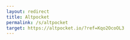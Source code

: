 ```yaml
---
layout: redirect
title: Altpocket
permalink: /s/altpocket
target: https://altpocket.io/?ref=Kqo2OcoOL3
---
```

